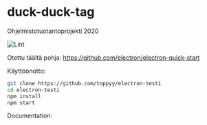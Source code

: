 # duck-duck-tag
Ohjelmistotuotantoprojekti 2020

![Lint](https://github.com/toppyy/electron-testi/workflows/Lint/badge.svg)

Otettu täältä pohja:
 https://github.com/electron/electron-quick-start


Käyttöönotto:

```bash
git clone https://github.com/toppyy/electron-testi
cd electron-testi
npm install
npm start
```

Documentation:
